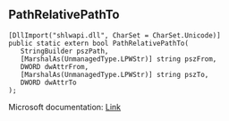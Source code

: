 ## PathRelativePathTo

```
[DllImport("shlwapi.dll", CharSet = CharSet.Unicode)]
public static extern bool PathRelativePathTo(
   StringBuilder pszPath,
   [MarshalAs(UnmanagedType.LPWStr)] string pszFrom,
   DWORD dwAttrFrom,
   [MarshalAs(UnmanagedType.LPWStr)] string pszTo,
   DWORD dwAttrTo
);
```

Microsoft documentation: [Link](https://docs.microsoft.com/en-us/windows/win32/api/shlwapi/nf-shlwapi-pathrelativepathtow)
